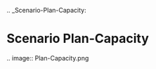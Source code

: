 .. _Scenario-Plan-Capacity:

Scenario Plan-Capacity
====================

.. image:: Plan-Capacity.png


